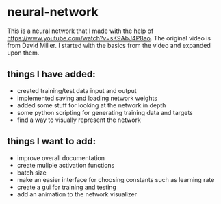 # neural-network
This is a neural network that I made with the help of https://www.youtube.com/watch?v=sK9AbJ4P8ao. The original video is from David Miller. I started with the basics from the video and expanded upon them.

## things I have added:
- created training/test data input and output
- implemented saving and loading network weights
- added some stuff for looking at the network in depth
- some python scripting for generating training data and targets
- find a way to visually represent the network

## things I want to add:
- improve overall documentation
- create muliple activation functions
- batch size
- make an easier interface for choosing constants such as learning rate
- create a gui for training and testing
- add an animation to the network visualizer
